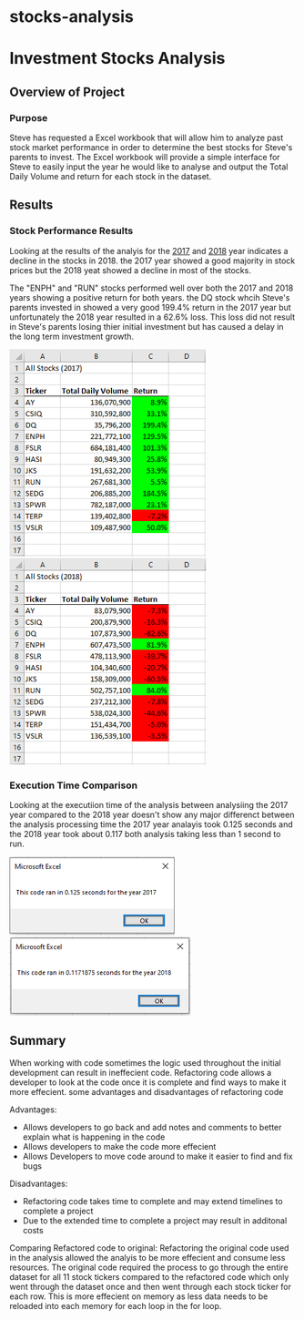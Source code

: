 # stocks-analysis

# Investment Stocks Analysis

## Overview of Project

### Purpose
Steve has requested a Excel workbook that will allow him to analyze past stock market performance in order to determine the best stocks for Steve's parents to invest.
The Excel workbook will provide a simple interface for Steve to easily input the year he would like to analyse and output the Total Daily Volume and return for each stock
in the dataset.


## Results

### Stock Performance Results
Looking at the results of the analyis for the [2017](/Resources/VBA_Challenge_Stocks_2017.PNG) and [2018](/Resources/VBA_Challenge_Stocks_2018.PNG) year indicates a decline in the stocks in 2018.
the 2017 year showed a good majority in stock prices but the 2018 yeat showed a decline in most of the stocks.

The "ENPH" and "RUN" stocks performed well over both the 2017 and 2018 years showing a positive return for both years.
the DQ stock whcih Steve's parents invested in showed a very good 199.4% return in the 2017 year but unfortunately the 2018
year resulted in a 62.6% loss. This loss did not result in Steve's parents losing thier initial investment but has caused a delay
in the long term investment growth.

![2017](/Resources/VBA_Challenge_Stocks_2017.PNG) ![2018](/Resources/VBA_Challenge_Stocks_2018.PNG)

### Execution Time Comparison
Looking at the executiion time of the analysis between analysiing the 2017 year compared to the 2018 year doesn't show any major differenct between the analysis processing time
the 2017 year analayis took 0.125 seconds and the 2018 year took about 0.117 both analysis taking less than 1 second to run.

![2017](/Resources/VBA_Challenge_2017.PNG) ![2018](/Resources/VBA_Challenge_2018.PNG)

## Summary
When working with code sometimes the logic used throughout the initial development can result in ineffecient code.
Refactoring code allows a developer to look at the code once it is complete and find ways to make it more effecient.
some advantages and disadvantages of refactoring code

Advantages:
 - Allows developers to go back and add notes and comments to better explain what is happening in the code
 - Allows developers to make the code more effecient
 - Allows Developers to move code around to make it easier to find and fix bugs

Disadvantages:
 - Refactoring code takes time to complete and may extend timelines to complete a project
 - Due to the extended time to complete a project may result in additonal costs

Comparing Refactored code to original:
Refactoring the original code used in the analysis allowed the analyis to be more effecient and consume less resources.
The original code required the process to go through the entire dataset for all 11 stock tickers compared to the refactored code which only went through the dataset once
and then went through each stock ticker for each row. This is more effecient on memory as less data needs to be reloaded into each memory for each loop in the for loop.
